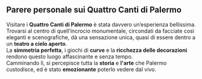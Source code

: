 ## Parere personale sui Quattro Canti di Palermo

Visitare i **Quattro Canti di Palermo** è stata davvero un’esperienza bellissima.  
Trovarsi al centro di quell’incrocio monumentale, circondati da facciate così eleganti e scenografiche, dà una sensazione unica, quasi di essere dentro a un **teatro a cielo aperto**.  
La **simmetria perfetta**, i giochi di **curve** e la **ricchezza delle decorazioni** rendono questo luogo affascinante e senza tempo.  
Camminando lì, si percepisce tutta la **storia** e **l'arte** che Palermo custodisce, ed è stato **emozionante** poterlo vedere dal vivo.
